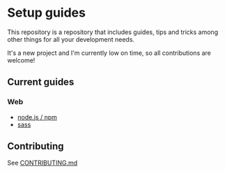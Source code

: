 # Setup guides

This repository is a repository that includes guides, tips and tricks among other things for all your development needs.

It's a new project and I'm currently low on time, so all contributions are welcome!

## Current guides

### Web

* [node.js / npm](docs/web/node/node_en.md)
* [sass](docs/web/sass/sass_en.md)

## Contributing

See [CONTRIBUTING.md](CONTRIBUTING.md)
